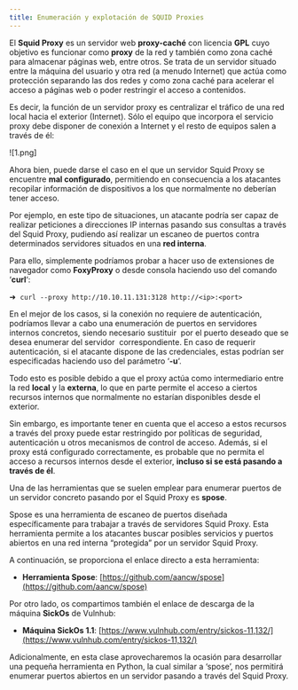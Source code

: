 ```yaml
---
title: Enumeración y explotación de SQUID Proxies
---
```

El **Squid Proxy** es un servidor web **proxy-caché** con licencia **GPL** cuyo objetivo es funcionar como **proxy** de la red y también como zona caché para almacenar páginas web, entre otros. Se trata de un servidor situado entre la máquina del usuario y otra red (a menudo Internet) que actúa como protección separando las dos redes y como zona caché para acelerar el acceso a páginas web o poder restringir el acceso a contenidos.

Es decir, la función de un servidor proxy es centralizar el tráfico de una red local hacia el exterior (Internet). Sólo el equipo que incorpora el servicio proxy debe disponer de conexión a Internet y el resto de equipos salen a través de él:

![1.png]

Ahora bien, puede darse el caso en el que un servidor Squid Proxy se encuentre **mal configurado**, permitiendo en consecuencia a los atacantes recopilar información de dispositivos a los que normalmente no deberían tener acceso.

Por ejemplo, en este tipo de situaciones, un atacante podría ser capaz de realizar peticiones a direcciones IP internas pasando sus consultas a través del Squid Proxy, pudiendo así realizar un escaneo de puertos contra determinados servidores situados en una **red interna**.

Para ello, simplemente podríamos probar a hacer uso de extensiones de navegador como **FoxyProxy** o desde consola haciendo uso del comando ‘**curl**‘:

➜  `curl --proxy http://10.10.11.131:3128 http://<ip>:<port>`

En el mejor de los casos, si la conexión no requiere de autenticación, podríamos llevar a cabo una enumeración de puertos en servidores internos concretos, siendo necesario sustituir **<port>** por el puerto deseado que se desea enumerar del servidor **<ip>** correspondiente. En caso de requerir autenticación, si el atacante dispone de las credenciales, estas podrían ser especificadas haciendo uso del parámetro ‘**-u**‘.

Todo esto es posible debido a que el proxy actúa como intermediario entre la red **local** y la **externa**, lo que en parte permite el acceso a ciertos recursos internos que normalmente no estarían disponibles desde el exterior.

Sin embargo, es importante tener en cuenta que el acceso a estos recursos a través del proxy puede estar restringido por políticas de seguridad, autenticación u otros mecanismos de control de acceso. Además, si el proxy está configurado correctamente, es probable que no permita el acceso a recursos internos desde el exterior, **incluso si se está pasando a través de él**.

Una de las herramientas que se suelen emplear para enumerar puertos de un servidor concreto pasando por el Squid Proxy es **spose**.

Spose es una herramienta de escaneo de puertos diseñada específicamente para trabajar a través de servidores Squid Proxy. Esta herramienta permite a los atacantes buscar posibles servicios y puertos abiertos en una red interna “protegida” por un servidor Squid Proxy.

A continuación, se proporciona el enlace directo a esta herramienta:

-   **Herramienta Spose**: [https://github.com/aancw/spose](https://github.com/aancw/spose)

Por otro lado, os compartimos también el enlace de descarga de la máquina **SickOs** de Vulnhub:

-   **Máquina SickOs 1.1**: [https://www.vulnhub.com/entry/sickos-11,132/](https://www.vulnhub.com/entry/sickos-11,132/)

Adicionalmente, en esta clase aprovecharemos la ocasión para desarrollar una pequeña herramienta en Python, la cual similar a ‘spose’, nos permitirá enumerar puertos abiertos en un servidor pasando a través del Squid Proxy.